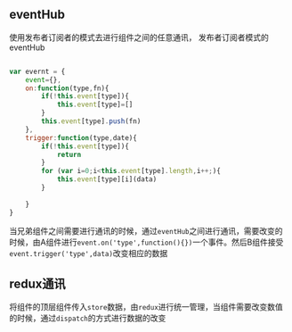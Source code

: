 ## eventHub
使用发布者订阅者的模式去进行组件之间的任意通讯，
发布者订阅者模式的eventHub
```javascript

var evernt = {
    event={},
    on:function(type,fn){
        if(!this.event[type]){
            this.event[type]=[]
        }
        this.event[type].push(fn)
    },
    trigger:function(type,date){
        if(!this.event[type]){
            return
        }
        for (var i=0;i<this.event[type].length,i++;){
            this.event[type][i](data)
        }
       
    }
}
```
当兄弟组件之间需要进行通讯的时候，通过`eventHub`之间进行通讯，需要改变的时候，由A组件进行`event.on('type',function(){})`一个事件。然后B组件接受`event.trigger('type',data)`改变相应的数据

## redux通讯
将组件的顶层组件传入`store`数据，由`redux`进行统一管理，当组件需要改变数值的时候，通过`dispatch`的方式进行数据的改变
